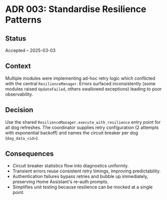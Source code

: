# ADR 003: Standardise Resilience Patterns

## Status
Accepted – 2025-03-03

## Context

Multiple modules were implementing ad-hoc retry logic which conflicted with the
central `ResilienceManager`. Errors surfaced inconsistently (some modules raised
`UpdateFailed`, others swallowed exceptions) leading to poor observability.

## Decision

Use the shared `ResilienceManager.execute_with_resilience` entry point for all
dog refreshes. The coordinator supplies retry configuration (2 attempts with
exponential backoff) and names the circuit breaker per dog (`dog_data_<id>`).

## Consequences

- Circuit breaker statistics flow into diagnostics uniformly.
- Transient errors reuse consistent retry timings, improving predictability.
- Authentication failures bypass retries and bubble up immediately, preserving
  Home Assistant's re-auth prompts.
- Simplifies unit testing because resilience can be mocked at a single point.
